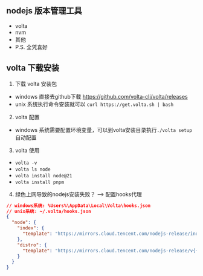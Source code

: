 ## nodejs 版本管理工具
- volta
- nvm
- 其他
- P.S. 全凭喜好

## volta 下载安装
1. 下载 volta 安装包
- windows 直接去github下载 https://github.com/volta-cli/volta/releases
- unix 系统执行命令安装就可以 `curl https://get.volta.sh | bash`
2. volta 配置
- windows 系统需要配置环境变量，可以到volta安装目录执行`./volta setup`自动配置
3. volta 使用
- `volta -v`
- `volta ls node`
- `volta install node@21`
- `volta install pnpm`
4. 绿色上网导致的nodejs安装失败？ --> 配置hooks代理
```json
// windows系统: %Users%\AppData\Local\Volta\hooks.json
// unix系统: ~/.volta/hooks.json
{
  "node": {
    "index": {
      "template": "https://mirrors.cloud.tencent.com/nodejs-release/index.json"
    },
    "distro": {
      "template": "https://mirrors.cloud.tencent.com/nodejs-release/v{{version}}/node-v{{version}}-{{os}}-x64.zip"
    }
  }
}
```